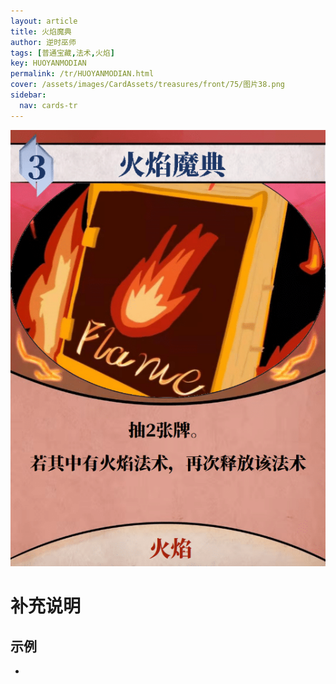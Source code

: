 ```yaml
---
layout: article
title: 火焰魔典
author: 逆时巫师
tags: [普通宝藏,法术,火焰]
key: HUOYANMODIAN
permalink: /tr/HUOYANMODIAN.html
cover: /assets/images/CardAssets/treasures/front/75/图片38.png
sidebar:
  nav: cards-tr
---
```

![](/assets/images/CardAssets/treasures/front/75/图片38.png)

# 补充说明



## 示例
* 